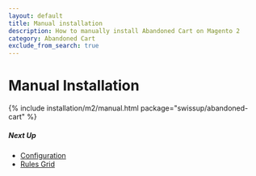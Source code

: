 ```yaml
---
layout: default
title: Manual installation
description: How to manually install Abandoned Cart on Magento 2
category: Abandoned Cart
exclude_from_search: true
---
```


# Manual Installation

{% include installation/m2/manual.html package="swissup/abandoned-cart" %}

##### Next Up

 -  [Configuration](/m2/extensions/abandoned-cart/configuration/)
 -  [Rules Grid](/m2/extensions/abandoned-cart/backend/abandoned-cart-rules/)
